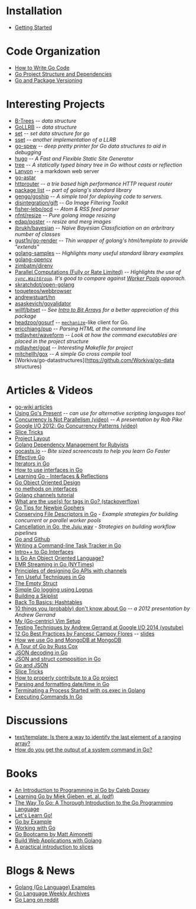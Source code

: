 Installation
============

* [Getting Started](http://golang.org/doc/code.html)

Code Organization
=================

* [How to Write Go Code](http://golang.org/doc/code.html)
* [Go Project Structure and Dependencies](http://zduck.com/2014/go-project-structure-and-dependencies/)
* [Go and Package Versioning](http://zduck.com/2014/go-and-package-versioning/)

Interesting Projects
====================

* [B-Trees](http://godoc.org/bitbucket.org/santucco/btree) -- _data structure_
* [GoLLRB](https://github.com/petar/GoLLRB) -- _data structure_
* [set](https://github.com/fatih/set) -- _set data structure for go_
* [sset](https://github.com/nes1983/sset) -- _another implementation of a LLRB_
* [go-spew](https://github.com/davecgh/go-spew) -- _deep pretty printer for Go data structures to aid in debugging_
* [hugo](https://github.com/spf13/hugo) -- _A Fast and Flexible Static Site Generator_
* [tree](https://github.com/natefinch/tree) -- _A statically typed binary tree in Go without casts or reflection_
* [Lanyon](https://github.com/mkaz/lanyon) -- a markdown web server
* [go-astar](https://github.com/beefsack/go-astar)
* [httprouter](http://godoc.org/github.com/julienschmidt/httprouter) -- _a trie based high performance HTTP request router_
* [package list](http://golang.org/pkg/container/list) -- _part of golang's standard library_
* [gengo/goship](https://github.com/gengo/goship) -- _A simple tool for deploying code to servers._
* [disintegration/gift](https://github.com/disintegration/gift) -- _Go Image Filtering Toolkit_
* [fisher-lebo/ocd](https://github.com/fisher-lebo/ocd) -- _Atom & RSS feed parser_
* [nfnt/resize](https://github.com/nfnt/resize) -- _Pure golang image resizing_
* [edap/poster](https://github.com/edap/poster) -- _resize and merg images_
* [jbrukh/bayesian](https://github.com/jbrukh/bayesian) -- _Naive Bayesian Classficiation on an arbritrary number of classes_
* [gust1n/go-render](https://github.com/gust1n/go-render) -- _Thin wrapper of golang's html/template to provide "extends"_
* [golang-samples](https://github.com/golang-samples) -- _Highlights many useful standard library examples_
* [golang-opencv](https://github.com/lazywei/go-opencv)
* [zimbatm/direnv](https://github.com/zimbatm/direnv)
* [Parallel Computations (Fully or Rate Limited)](https://gist.github.com/campoy/8874609) -- _Highlights the use of [`sync.WaitGroup`](http://golang.org/pkg/sync/). It's good to compare against [Worker Pools](https://gobyexample.com/worker-pools) apporach._
* [skratchdot/open-golang](https://github.com/skratchdot/open-golang)
* [toqueteos/webbrowser](https://github.com/toqueteos/webbrowser)
* [andrewstuart/hn](https://github.com/andrewstuart/hn)
* [asaskevich/govalidator](https://github.com/asaskevich/govalidator)
* [willf/bitset](https://github.com/willf/bitset) -- _See [Intro to Bit Arrays](http://www.mathcs.emory.edu/~cheung/Courses/255/Syllabus/1-C-intro/bit-array.html) for a better appreciation of this package_
* [headzoo/gosurf](https://github.com/headzoo/gosurf) -- [`mechanize`](https://metacpan.org/release/WWW-Mechanize)-like client for Go.
* [ericchiang/pup](https://github.com/ericchiang/pup) -- _Parsing HTML at the command line_
* [mdlayher/waveform](https://github.com/mdlayher/waveform) -- _Look at how the command executables are placed in the project structure_
* [mdlayher/goat](https://github.com/mdlayher/goat) -- _Interesting Makefile for project_
* [mitchellh/gox](https://github.com/mitchellh/gox) -- _A simple Go cross compile tool_
* [Workiva/go-datastructures](https://github.com/Workiva/go-data structures)

Articles & Videos
=================

* [go-wiki articles](https://code.google.com/p/go-wiki/wiki/Articles)
* [Using Go's Present](http://pythonadventures.wordpress.com/2014/02/14/using-gos-present-with-python-code-snippets/) -- _can use for alternative scripting languages too!_
* [Concurrency Is Not Parallelism (video)](http://www.youtube.com/watch?v=cN_DpYBzKso&list=WLv9WVNSQzfZux8uut7Tzfrg8InGixDGn5) -- _A presentation by Rob Pike_
* [Google I/O 2012: Go Concurrency Patterns (video)](http://www.youtube.com/watch?v=f6kdp27TYZs&list=WLv9WVNSQzfZux8uut7Tzfrg8InGixDGn5)
* [Slice Tricks](https://code.google.com/p/go-wiki/wiki/SliceTricks)
* [Project Layout](https://github.com/jmcvetta/golang-for-python-programmers/blob/master/source/layout.rst)
* [Golang Dependency Management for Rubyists](http://www.stovepipestudios.com/blog/2013/02/go-dependency-management.html)
* [gocasts.io](https://gocasts.io/) -- _Bite sized screencasts to help you learn Go Faster_
* [Effective Go](http://golang.org/doc/effective_go.html)
* [Iterators in Go](http://ewencp.org/blog/golang-iterators/)
* [How to use interfaces in Go](http://jordanorelli.tumblr.com/post/32665860244/how-to-use-interfaces-in-go)
* [Learning Go - Interfaces & Reflections](http://www.laktek.com/2012/02/13/learning-go-interfaces-reflections/)
* [Go Object Oriented Design](http://nathany.com/good/)
* [no methods on interfaces](http://gowithconfidence.tumblr.com/post/31735316104/interface-methods)
* [Golang channels tutorial](http://guzalexander.com/2013/12/06/golang-channels-tutorial.html)
* [What are the use(s) for tags in Go? (stackoverflow)](http://stackoverflow.com/questions/10858787/what-are-the-uses-for-tags-in-go)
* [Go Tips for Newbie Gophers](http://blog.natefinch.com/2014/03/go-tips-for-newbie-gophers.html?m=1)
* [Conserving File Descriptors in Go](http://burke.libbey.me/conserving-file-descriptors-in-go/) - _Example strategies for building concurrent or parallel worker pools_
* [Cancellation in Go, the Juju way](https://rogpeppe.wordpress.com/2014/03/15/cancellation-in-go-the-juju-way/) - _Strategies on building workflow pipelines_
* [Go and Github](http://blog.natefinch.com/2014/03/go-and-github.html)
* [Writing a Command-line Task Tracker in Go](http://takemikazuchi.github.io/2014/04/06/command-line-task-tracker-in-go/)
* [Intro++ to Go Interfaces](http://blog.natefinch.com/2014/05/intro-to-go-interfaces.html)
* [Is Go An Object Oriented Language?](http://spf13.com/post/is-go-object-oriented)
* [EMR Streaming in Go (NYTimes)](http://open.blogs.nytimes.com/2014/07/10/emr-streaming-in-go/?_php=true&_type=blogs&_r=0)
* [Principles of designing Go APIs with channels](https://inconshreveable.com/07-08-2014/principles-of-designing-go-apis-with-channels/)
* [Ten Useful Techniques in Go](http://arslan.io/ten-useful-techniques-in-go)
* [The Empty Struct](http://dave.cheney.net/2014/03/25/the-empty-struct)
* [Simple Go logging using Logrus](http://sergiotapia.me/simple-go-logging-using-logrus/)
* [Building a Skiplist](http://openmymind.net/Building-A-Skiplist/)
* [Back To Basics: Hashtables](http://openmymind.net/Back-To-Basics-Hashtables/)
* [10 things you (probably) don't know about Go](https://talks.golang.org/2012/10things.slide#1) -- _a 2012 presentation by Andrew Gerrand_
* [My (Go-centric) Vim Setup](http://0value.com/my-Go-centric-Vim-setup)
* [Testing Techniques by Andrew Gerrand at Google I/O 2014 (youtube)](https://www.youtube.com/watch?v=ndmB0bj7eyw)
* [12 Go Best Practices by Fancesc Campoy Flores](https://www.youtube.com/watch?v=8D3Vmm1BGoY) -- [slides](http://talks.golang.org/2013/bestpractices.slide#1)
* [How we use Go and MongoDB at MongoDB](https://www.youtube.com/watch?v=7BBBl8yeIw0#t=1912)
* [A Tour of Go by Russ Cox](http://research.swtch.com/gotour)
* [JSON decoding in Go](http://attilaolah.eu/2013/11/29/json-decoding-in-go/)
* [JSON and struct composition in Go](http://attilaolah.eu/2014/09/10/json-and-struct-composition-in-go/)
* [Go and JSON](https://eager.io/blog/go-and-json/)
* [Slice Tricks](https://code.google.com/p/go-wiki/wiki/SliceTricks)
* [How to properly contribute to a Go project](http://blog.charmes.net/2014/11/how-to-properly-contribute-to-go-project.html)
* [Parsing and formatting date/time in Go](http://pauladamsmith.com/blog/2011/05/go_time.html)
* [Terminating a Process Started with os.exec in Golang](http://stackoverflow.com/questions/11886531/terminating-a-process-started-with-os-exec-in-golang)
* [Executing Commands In Go](http://www.darrencoxall.com/golang/executing-commands-in-go/)

# Discussions

* [text/template: Is there a way to identify the last element of a ranging array?](https://groups.google.com/forum/#!topic/golang-nuts/mqRbR7AFJj0)
* [How do you get the output of a system command in Go?](http://stackoverflow.com/questions/1877045/how-do-you-get-the-output-of-a-system-command-in-go)

Books
=====

* [An Introduction to Programming in Go by Caleb Doxsey](http://www.golang-book.com/)
* [Learning Go by Miek Gieben, et. al. (pdf)](http://archive.miek.nl/files/go/Learning-Go-latest.pdf)
* [The Way To Go: A Thorough Introduction to the Go Programming Language](https://archive.org/details/TheWayToGo)
* [Let's Learn Go!](http://go-book.appspot.com/)
* [Go by Example](https://gobyexample.com/)
* [Working with Go](https://github.com/mkaz/working-with-go)
* [Go Bootcamp by Matt Aimonetti](http://www.golangbootcamp.com/book)
* [Build Web Applications with Golang](https://github.com/Unknwon/build-web-application-with-golang_EN)
* [A practical introduction to slices](https://weblogs.java.net/blog/manningpubs/archive/2014/11/20/go-practical-introduction-slices-39-savings)

Blogs & News
============

* [Golang (Go Language) Examples](http://golang-examples.tumblr.com/)
* [Go Language Weekly Archives](http://www.golangweekly.com/archive/)
* [Go Lang on reddit](http://www.reddit.com/r/golang)
